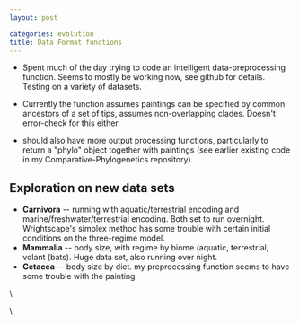 ```yaml
---
layout: post

categories: evolution
title: Data Format functions
---
```







 








-   Spent much of the day trying to code an intelligent
    data-preprocessing function. Seems to mostly be working now, see
    github for details. Testing on a variety of datasets.

-   Currently the function assumes paintings can be specified by common
    ancestors of a set of tips, assumes non-overlapping clades. Doesn't
    error-check for this either.

-   should also have more output processing functions, particularly to
    return a "phylo" object together with paintings (see earlier
    existing code in my Comparative-Phylogenetics repository).

Exploration on new data sets
----------------------------

-   **Carnivora** -- running with aquatic/terrestrial encoding and
    marine/freshwater/terrestrial encoding. Both set to run overnight.
    Wrightscape's simplex method has some trouble with certain initial
    conditions on the three-regime model.
-   **Mammalia** -- body size, with regime by biome (aquatic,
    terrestrial, volant (bats). Huge data set, also running over night.
-   **Cetacea** -- body size by diet. my preprocessing function seems to
    have some trouble with the painting

\

\

